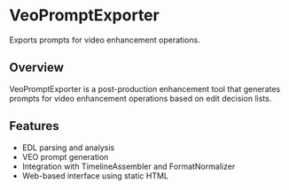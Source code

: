 # VeoPromptExporter

Exports prompts for video enhancement operations.

## Overview

VeoPromptExporter is a post-production enhancement tool that generates prompts for video enhancement operations based on edit decision lists.

## Features

- EDL parsing and analysis
- VEO prompt generation
- Integration with TimelineAssembler and FormatNormalizer
- Web-based interface using static HTML

